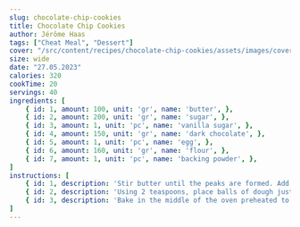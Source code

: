 ```yaml
---
slug: chocolate-chip-cookies
title: Chocolate Chip Cookies
author: Jérôme Haas
tags: ["Cheat Meal", "Dessert"]
cover: "/src/content/recipes/chocolate-chip-cookies/assets/images/cover.jpg"
size: wide
date: "27.05.2023"
calories: 320
cookTime: 20
servings: 40
ingredients: [
	{ id: 1, amount: 100, unit: 'gr', name: 'butter', },
	{ id: 2, amount: 200, unit: 'gr', name: 'sugar', },
	{ id: 3, amount: 1, unit: 'pc', name: 'vanilla sugar', },
	{ id: 4, amount: 150, unit: 'gr', name: 'dark chocolate', },
	{ id: 5, amount: 1, unit: 'pc', name: 'egg', },
	{ id: 6, amount: 160, unit: 'gr', name: 'flour', },
	{ id: 7, amount: 1, unit: 'pc', name: 'backing powder', },
]
instructions: [
	{ id: 1, description: 'Stir butter until the peaks are formed. Add sugar, vanilla sugar, salt and egg, stir until mixture is light. Stir in chocolate. Combine flour and baking powder, sift into mixture, mix until smooth.' },
	{ id: 2, description: 'Using 2 teaspoons, place balls of dough just about the size of a walnut on the baking sheets lined with parchment paper. Flatten slightly with cold rinsed hands so that they are 1 cm high, chill for 15 minutes.' },
	{ id: 3, description: 'Bake in the middle of the oven preheated to 175°C for 11-13 minutes.' },
]
---
```

